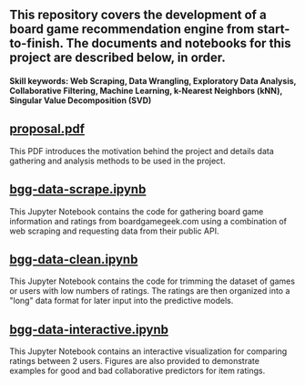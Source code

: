 ## This repository covers the development of a board game recommendation engine from start-to-finish.  The documents and notebooks for this project are described below, in order.
#### Skill keywords:  Web Scraping, Data Wrangling, Exploratory Data Analysis, Collaborative Filtering, Machine Learning, k-Nearest Neighbors (kNN), Singular Value Decomposition (SVD)
## [proposal.pdf](https://github.com/ahuang-281/board-game-recommender/blob/master/proposal.pdf)
This PDF introduces the motivation behind the project and details data gathering and analysis methods to be used in the project.
## [bgg-data-scrape.ipynb](https://github.com/ahuang-281/board-game-recommender/blob/master/bgg-data-scrape.ipynb)
This Jupyter Notebook contains the code for gathering board game information and ratings from boardgamegeek.com using a combination of web scraping and requesting data from their public API.
## [bgg-data-clean.ipynb](https://github.com/ahuang-281/board-game-recommender/blob/master/bgg-data-clean.ipynb)
This Jupyter Notebook contains the code for trimming the dataset of games or users with low numbers of ratings.  The ratings are then organized into a "long" data format for later input into the predictive models.
## [bgg-data-interactive.ipynb](https://github.com/ahuang-281/board-game-recommender/blob/master/bgg-data-interactive.ipynb)
This Jupyter Notebook contains an interactive visualization for comparing ratings between 2 users.  Figures are also provided to demonstrate examples for good and bad collaborative predictors for item ratings.

